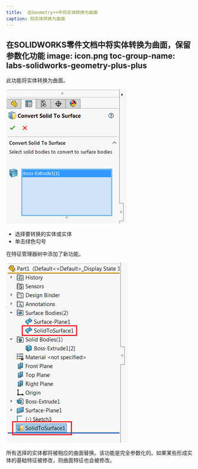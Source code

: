 ```yaml
---
title:  在Geometry++中将实体转换为曲面
caption: 将实体转换为曲面
---
```

 在SOLIDWORKS零件文档中将实体转换为曲面，保留参数化功能
image: icon.png
toc-group-name: labs-solidworks-geometry-plus-plus
---
此功能将实体转换为曲面。

![将实体转换为曲面的属性管理器页面](convert-solid-to-surface-page.png)

* 选择要转换的实体或实体
* 单击绿色勾号

在特征管理器树中添加了新功能。

![特征管理器树中的实体转曲面功能](solid-to-surface-feature.png)

所有选择的实体都将被相应的曲面替换。该功能是完全参数化的。如果某些形成实体的基础特征被修改，则曲面特征也会被修改。